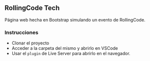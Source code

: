 ## RollingCode Tech

Página web hecha en Bootstrap simulando un evento de RollingCode.

### Instrucciones

- Clonar el proyecto
- Acceder a la carpeta del mismo y abrirlo en VSCode
- Usar el `plugin` de Live Server para abrirlo en el navegador.
